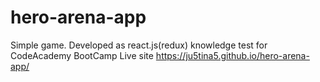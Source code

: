 # hero-arena-app
Simple game.
Developed as react.js(redux) knowledge test for CodeAcademy BootCamp
Live site
https://ju5tina5.github.io/hero-arena-app/
